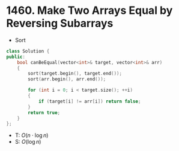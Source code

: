 # 1460. Make Two Arrays Equal by Reversing Subarrays

- Sort

```cpp
class Solution {
public:
    bool canBeEqual(vector<int>& target, vector<int>& arr)
    {
        sort(target.begin(), target.end());
        sort(arr.begin(), arr.end());

        for (int i = 0; i < target.size(); ++i)
        {
            if (target[i] != arr[i]) return false;
        }
        return true;
    }
};
```

- T: $O(n \cdot \log n)$
- S: $O(\log n)$
